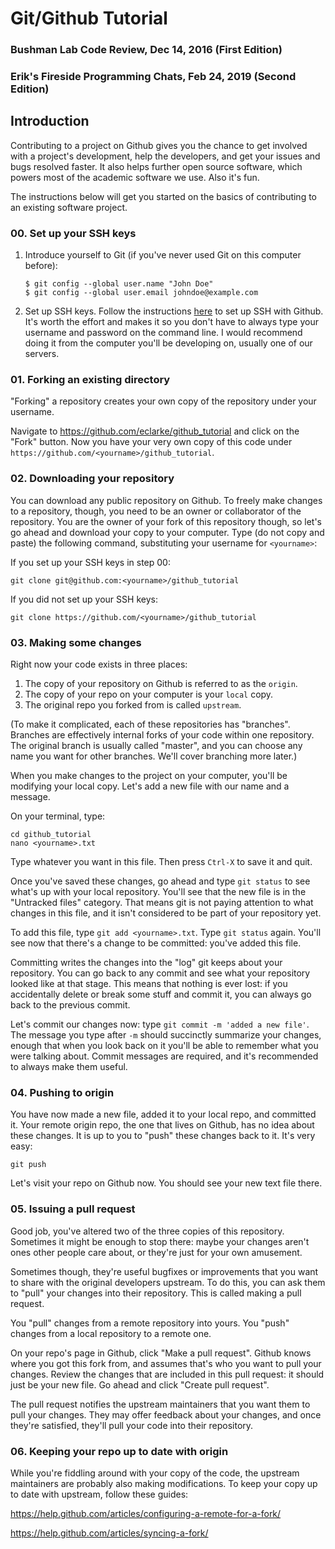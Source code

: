 # Git/Github Tutorial
### Bushman Lab Code Review, Dec 14, 2016 (First Edition)
### Erik's Fireside Programming Chats, Feb 24, 2019 (Second Edition)

## Introduction

Contributing to a project on Github gives you the chance to get involved with a project's development, help the developers, and get your issues and bugs resolved faster. It also helps further open source software, which powers most of the academic software we use. Also it's fun. 

The instructions below will get you started on the basics of contributing to an existing software project.

### 00. Set up your SSH keys

1. Introduce yourself to Git (if you've never used Git on this computer before): 
    ```
    $ git config --global user.name "John Doe"
    $ git config --global user.email johndoe@example.com
    ```
2. Set up SSH keys. Follow the instructions [here](https://help.github.com/articles/generating-an-ssh-key/) to set up SSH with Github. It's worth the effort and makes it so you don't have to always type your username and password on the command line. I would recommend doing it from the computer you'll be developing on, usually one of our servers.

### 01. Forking an existing directory

"Forking" a repository creates your own copy of the repository under your username. 

Navigate to https://github.com/eclarke/github_tutorial and click on the "Fork" button. Now you have your very own copy of this code under `https://github.com/<yourname>/github_tutorial`. 

### 02. Downloading your repository

You can download any public repository on Github. To freely make changes to a repository, though, you need to be an owner or collaborator of the repository. You are the owner of your fork of this repository though, so let's go ahead and download your copy to your computer. Type (do not copy and paste) the following command, substituting your username for `<yourname>`:

If you set up your SSH keys in step 00:

```
git clone git@github.com:<yourname>/github_tutorial
```

If you did not set up your SSH keys:

```
git clone https://github.com/<yourname>/github_tutorial
```

### 03. Making some changes

Right now your code exists in three places: 

1. The copy of your repository on Github is referred to as the `origin`.
2. The copy of your repo on your computer is your `local` copy.
3. The original repo you forked from is called `upstream`.

(To make it complicated, each of these repositories has "branches". Branches are effectively internal forks of your code within one repository. The original branch is usually called "master", and you can choose any name you want for other branches. We'll cover branching more later.)

When you make changes to the project on your computer, you'll be modifying your local copy. Let's add a new file with our name and a message.

On your terminal, type:

```
cd github_tutorial
nano <yourname>.txt
```

Type whatever you want in this file. Then press `Ctrl-X` to save it and quit.

Once you've saved these changes, go ahead and type `git status` to see what's up with your local repository. You'll see that the new file is in the "Untracked files" category. That means git is not paying attention to what changes in this file, and it isn't considered to be part of your repository yet.

To add this file, type `git add <yourname>.txt`. Type `git status` again. You'll see now that there's a change to be committed: you've added this file. 

Committing writes the changes into the "log" git keeps about your repository. You can go back to any commit and see what your repository looked like at that stage. This means that nothing is ever lost: if you accidentally delete or break some stuff and commit it, you can always go back to the previous commit.

Let's commit our changes now: type `git commit -m 'added a new file'`. The message you type after `-m` should succinctly summarize your changes, enough that when you look back on it you'll be able to remember what you were talking about. Commit messages are required, and it's recommended to always make them useful. 

### 04. Pushing to origin

You have now made a new file, added it to your local repo, and committed it. Your remote origin repo, the one that lives on Github, has no idea about these changes. It is up to you to "push" these changes back to it. It's very easy:

```
git push
```

Let's visit your repo on Github now. You should see your new text file there.

### 05. Issuing a pull request

Good job, you've altered two of the three copies of this repository. Sometimes it might be enough to stop there: maybe your changes aren't ones other people care about, or they're just for your own amusement.

Sometimes though, they're useful bugfixes or improvements that you want to share with the original developers upstream. To do this, you can ask them to "pull" your changes into their repository. This is called making a pull request.

You "pull" changes from a remote repository into yours. You "push" changes from a local repository to a remote one.

On your repo's page in Github, click "Make a pull request". Github knows where you got this fork from, and assumes that's who you want to pull your changes. Review the changes that are included in this pull request: it should just be your new file. Go ahead and click "Create pull request".

The pull request notifies the upstream maintainers that you want them to pull your changes. They may offer feedback about your changes, and once they're satisfied, they'll pull your code into their repository.

### 06. Keeping your repo up to date with origin

While you're fiddling around with your copy of the code, the upstream maintainers are probably also making modifications. To keep your copy up to date with upstream, follow these guides:

https://help.github.com/articles/configuring-a-remote-for-a-fork/

https://help.github.com/articles/syncing-a-fork/
